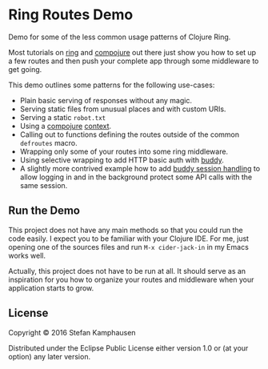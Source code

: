 # Ring Routes Demo

Demo for some of the less common usage patterns of Clojure Ring.

Most tutorials on [ring](https://github.com/ring-clojure) and
[compojure](https://github.com/weavejester/compojure) out there just
show you how to set up a few routes and then push your complete app
through some middleware to get going.

This demo outlines some patterns for the following use-cases: 

* Plain basic serving of responses without any magic.
* Serving static files from unusual places and with custom URIs.
* Serving a static `robot.txt`
* Using a [compojure](https://github.com/weavejester/compojure)
  [context](https://github.com/weavejester/compojure/wiki/Nesting-routes).
* Calling out to functions defining the routes outside of the common
  `defroutes` macro.
* Wrapping only some of your routes into some ring middleware.
* Using selective wrapping to add HTTP basic auth with
  [buddy](https://github.com/funcool/buddy). 
* A slightly more contrived example how to add
  [buddy session handling](https://funcool.github.io/buddy-auth/latest/#session)
  to allow logging in and in the background protect some API calls
  with the same session.

## Run the Demo

This project does not have any main methods so that you could run the
code easily.  I expect you to be familiar with your Clojure IDE.  For
me, just opening one of the sources files and run `M-x cider-jack-in`
in my Emacs works well.

Actually, this project does not have to be run at all.  It should
serve as an inspiration for you how to organize your routes and
middleware when your application starts to grow.

## License

Copyright © 2016 Stefan Kamphausen

Distributed under the Eclipse Public License either version 1.0 or (at
your option) any later version.
